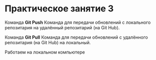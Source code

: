 # **Практическое занятие 3**

Команда **Git Push**
Команда для передачи обновлений с локального репозитария на удалённый репозитарий (на Git Hub).

Команда **Git Pull** 
Команда для передачи обновлений с удалённого репозитария (на Git Hub) на локальный.

Работаем на локальном компьютере